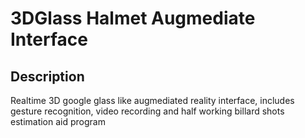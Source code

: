 3DGlass Halmet Augmediate Interface
===================================

Description
-----------
Realtime 3D google glass like augmediated reality interface, includes gesture recognition, video recording and half working billard shots estimation aid program
